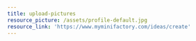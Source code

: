 ```yaml
---
title: upload-pictures
resource_picture: /assets/profile-default.jpg
resource_link: 'https://www.myminifactory.com/ideas/create'
---
```



